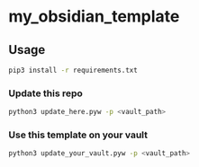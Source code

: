 # my_obsidian_template

## Usage

```sh
pip3 install -r requirements.txt
```

### Update this repo

```sh
python3 update_here.pyw -p <vault_path>
```

### Use this template on your vault

```sh
python3 update_your_vault.pyw -p <vault_path>
```
